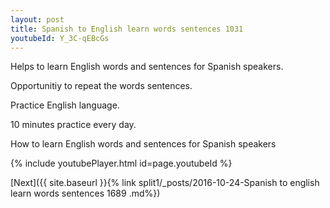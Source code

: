 ```yaml
---
layout: post
title: Spanish to English learn words sentences 1031 
youtubeId: Y_3C-qEBcGs
---
```

 
 
Helps to learn English words and sentences for Spanish speakers.

Opportunitiy to repeat the words sentences. 

Practice English language. 
 
10 minutes practice every day. 
 
How to learn English words and sentences for Spanish speakers 
 
{% include youtubePlayer.html id=page.youtubeId %}
 
 
[Next]({{ site.baseurl }}{% link  split1/_posts/2016-10-24-Spanish to english learn words sentences 1689 .md%})
 
